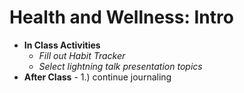 # Health and Wellness: Intro
  - **In Class Activities**
    - *Fill out Habit Tracker*
    - *Select lightning talk presentation topics*
  - **After Class** - 1.) continue journaling
